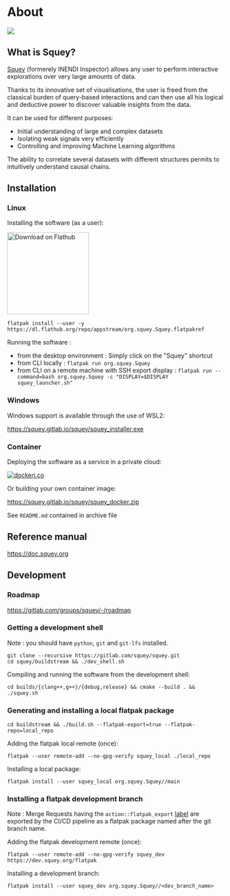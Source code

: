 # About

![](https://gitlab.com/squey/squey/-/raw/main/squey_screenshot.png)

## What is Squey?

[Squey](https://squey.org) (formerely INENDI Inspector) allows any user to perform interactive explorations over very large amounts of data.

Thanks to its innovative set of visualisations, the user is freed from the classical burden of query-based interactions and can then use all his logical and deductive power to discover valuable insights from the data.

It can be used for different purposes:
- Initial understanding of large and complex datasets
- Isolating weak signals very efficiently
- Controlling and improving Machine Learning algorithms

The ability to correlate several datasets with different structures permits to intuitively understand causal chains.

## Installation

### Linux

Installing the software (as a user):

<a href='https://flathub.org/apps/details/org.squey.Squey'><img width='190px' alt='Download on Flathub' src='https://flathub.org/assets/badges/flathub-badge-en.png'/></a>


```
flatpak install --user -y https://dl.flathub.org/repo/appstream/org.squey.Squey.flatpakref
```

Running the software :
* from the desktop environment : Simply click on the "Squey" shortcut
* from CLI locally : ```flatpak run org.squey.Squey```
* from CLI on a remote machine with SSH export display : ```flatpak run --command=bash org.squey.Squey -c "DISPLAY=$DISPLAY squey_launcher.sh"```

### Windows

Windows support is available through the use of WSL2:

https://squey.gitlab.io/squey/squey_installer.exe

### Container

Deploying the software as a service in a private cloud:

[![dockeri.co](https://dockerico.blankenship.io/image/squey/squey)](https://hub.docker.com/r/squey/squey)


Or building your own container image:

https://squey.gitlab.io/squey/squey_docker.zip


See ```README.md``` contained in archive file

## Reference manual

https://doc.squey.org

## Development

### Roadmap

https://gitlab.com/groups/squey/-/roadmap

### Getting a development shell

Note : you should have `python`, `git` and `git-lfs` installed.

```
git clone --recursive https://gitlab.com/squey/squey.git
cd squey/buildstream && ./dev_shell.sh
```

Compiling and running the software from the development shell:

```
cd builds/{clang++,g++}/{debug,release} && cmake --build . && ./squey.sh
```

### Generating and installing a local flatpak package

```
cd buildstream && ./build.sh --flatpak-export=true --flatpak-repo=local_repo
```

Adding the flatpak local remote (once):
```
flatpak --user remote-add --no-gpg-verify squey_local ./local_repo
```

Installing a local package:
```
flatpak install --user squey_local org.squey.Squey//main
```

### Installing a flatpak development branch

Note : Merge Requests having the `action::flatpak_export` [label](https://gitlab.com/squey/squey/-/labels#) are exported by the CI/CD pipeline as a flatpak package named after the git branch name.

Adding the flatpak development remote (once):
```
flatpak --user remote-add --no-gpg-verify squey_dev https://dev.squey.org/flatpak
```
Installing a development branch:
```
flatpak install --user squey_dev org.squey.Squey//<dev_branch_name>
```